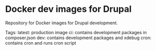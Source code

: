 # Docker dev images for Drupal

Repository for Docker images for Drupal development.

Tags:
latest: production image
ci: contains development packages in composer.json
dev: contains development packages and xdebug
cron: contains cron and runs cron script
